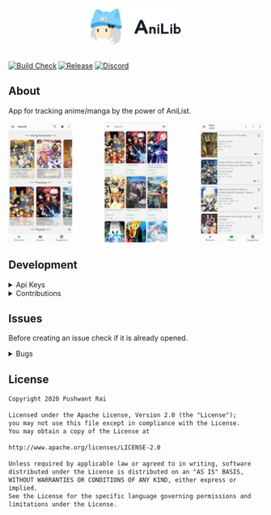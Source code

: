<p align="center"><img src="https://github.com/rev0lgenX/AnilibAssets/raw/master/1_1_4_base/simple_banner.jpg" width="180px" ></p>

## 

[![Build Check](https://github.com/rev0lgenX/AniLib/workflows/AniLib%20build%20check/badge.svg?branch=dev&event=push)](https://github.com/rev0lgenX/AniLib/actions) [![Release](https://img.shields.io/github/v/tag/rev0lgenX/AniLib?label=Release)](https://github.com/rev0lgenX/AniLib/releases/)  [![Discord](https://img.shields.io/discord/762249048748589066?color=%236E85D3&label=Discord&logo=Discord)](https://discord.gg/Gd2TVQT)

## About
App for tracking anime/manga by the power of AniList.

![Display](https://github.com/rev0lgenX/AnilibAssets/raw/master/1_1_4_base/combined.jpg)

## Development
<details><summary>Api Keys</summary>
        
Supply AniList Api Keys into `secret.properties`.

Create file `secret.properties` in root project folder and once you obtain then key, set them like below
``` 
anilist_client_id=<here>
anilist_client_secret=<here>
```    
</details>

<details><summary>Contributions</summary>
        
* Always create pull request to dev branch.<br>
* Please pull to latest before sending pull request to avoid merge conflict.<br>
* Create description about what it does or solve.<br>

</details>

## Issues
Before creating an issue check if it is already opened. 

<details><summary>Bugs</summary>
        
* Check if bug is already fixed.<br>
* Create an issue with steps to reproduce the bug and a screenshot would help.
* Report/Discuss about the issue in chat if you are unsure about it. [![Discord Issue](https://img.shields.io/discord/762249048748589066?logo=Discord)](https://discord.gg/AtqszAG)

</details>

## License

    Copyright 2020 Pushwant Rai
    
    Licensed under the Apache License, Version 2.0 (the "License");
    you may not use this file except in compliance with the License.
    You may obtain a copy of the License at
    
    http://www.apache.org/licenses/LICENSE-2.0
    
    Unless required by applicable law or agreed to in writing, software
    distributed under the License is distributed on an "AS IS" BASIS,
    WITHOUT WARRANTIES OR CONDITIONS OF ANY KIND, either express or implied.
    See the License for the specific language governing permissions and
    limitations under the License.
